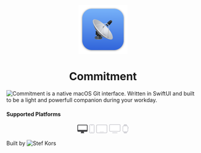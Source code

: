<p align="center">
  <img src="Commitment/Assets.xcassets/AppIcon.appiconset/mac1024.png" height="128">
  <h1 align="center">Commitment</h1>
</p>

![Commitment](https://github.com/homescale-software/Commitment) is a native macOS Git interface. Written in SwiftUI and built to be a light and powerfull companion during your workday.

#### Supported Platforms
<p align="center">
  <img src="Images/macos-active.svg" height="24">
  <img src="Images/ios.svg" height="24">
  <img src="Images/ipados.svg" height="24">
  <img src="Images/tvos.svg" height="24">
  <img src="Images/watchos.svg" height="24">
</p>

Built by ![Stef Kors](https://stefkors.com)
